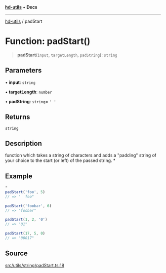 [**hd-utils**](../README.md) • **Docs**

***

[hd-utils](../globals.md) / padStart

# Function: padStart()

> **padStart**(`input`, `targetLength`, `padString`): `string`

## Parameters

• **input**: `string`

• **targetLength**: `number`

• **padString**: `string`= `' '`

## Returns

`string`

## Description

function which takes a string of characters and adds a "padding" string of your choice to the start (or left) of the passed string.
 *

## Example

```ts
*  
padStart('foo', 5)
// => "  foo"
 
padStart('foobar', 6)
// => "foobar"
 
padStart(1, 2, '0')
// => "01"
 
padStart(17, 5, 0)
// => "00017"
```

## Source

[src/utils/string/padStart.ts:18](https://github.com/AhmadHddad/h-utils/blob/f7bb9ae71f981ffef49079271b9540862594b7e6/src/utils/string/padStart.ts#L18)
